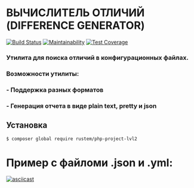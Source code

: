 # ВЫЧИСЛИТЕЛЬ ОТЛИЧИЙ (DIFFERENCE GENERATOR)

[![Build Status](https://travis-ci.com/Rustem-A/php-project-lvl2.svg?branch=master)](https://travis-ci.com/Rustem-A/php-project-lvl2) [![Maintainability](https://api.codeclimate.com/v1/badges/352fe904abb9da3e0e75/maintainability)](https://codeclimate.com/github/Rustem-A/php-project-lvl2/maintainability) [![Test Coverage](https://api.codeclimate.com/v1/badges/352fe904abb9da3e0e75/test_coverage)](https://codeclimate.com/github/Rustem-A/php-project-lvl2/test_coverage)

### Утилита для поиска отличий в конфигурационных файлах.
### Возможности утилиты:
###    - Поддержка разных форматов
###    - Генерация отчета в виде plain text, pretty и json

## Установка

```
$ composer global require rustem/php-project-lvl2
```

# Пример с файломи .json и .yml:

[![asciicast](https://asciinema.org/a/301825.svg)](https://asciinema.org/a/301825) 